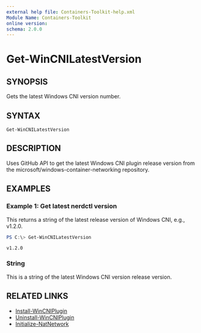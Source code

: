 ```yaml
---
external help file: Containers-Toolkit-help.xml
Module Name: Containers-Toolkit
online version:
schema: 2.0.0
---
```


# Get-WinCNILatestVersion

## SYNOPSIS

Gets the latest Windows CNI version number.

## SYNTAX

```
Get-WinCNILatestVersion
```

## DESCRIPTION

Uses GitHub API to get the latest Windows CNI plugin release version from the microsoft/windows-container-networking repository.

## EXAMPLES

### Example 1: Get latest nerdctl version

This returns a string of the latest release version of Windows CNI, e.g., v1.2.0.

```powershell
PS C:\> Get-WinCNILatestVersion
```

```Output
v1.2.0
```

### String

This is a string of the latest Windows CNI version release version.

## RELATED LINKS

- [Install-WinCNIPlugin](Install-WinCNIPlugin.md)
- [Uninstall-WinCNIPlugin](Uninstall-WinCNIPlugin.md)
- [Initialize-NatNetwork](Initialize-NatNetwork.md)
